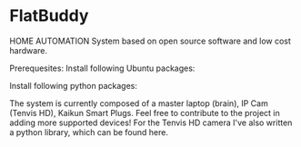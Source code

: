 # FlatBuddy
HOME AUTOMATION System based on open source software and low cost hardware.

Prerequesites:
Install following Ubuntu packages:

Install following python packages:

The system is currently composed of a master laptop (brain), IP Cam (Tenvis HD), Kaikun Smart Plugs.
Feel free to contribute to the project in adding more supported devices!
For the Tenvis HD camera I've also written a python library, which can be found here.
